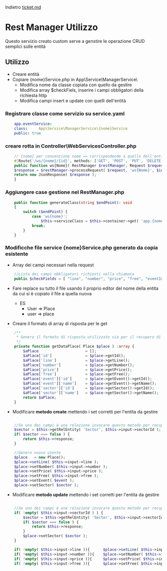 Indietro [ticket.md](ticket.md)

# Rest Manager Utilizzo
Questo servizio creato custom serve a genstire le operazione CRUD semplici sulle entità


## Utilizzo
- Creare entità
- Copiare {nome}Service.php in App\Service\ManagerService\
    - Modifica nome da classe copiata con quello da gestire
    - Modifica array $checkFiels, inserire i campi obbligatori della richiesta http
    - Modifica campi insert e update con quelli dell'entità

### Registrare classe come servizio su service.yaml
```yaml
    app.eventService:
    class:     App\Service\ManagerService\{nome}Service      
    public: true
```
### creare rotta in Controller\WebServicesController.php
```php
    // {nome} per convenzione nome == corrispondende a quello dell'entita da gestire
    #[Route('/ws/{nome}/{id}', methods: ['GET', 'POST', 'PUT', 'DELETE'], name: 'ws{Nome}' )]
    public function ws{Nome}( RestManager $restManager, Request $request, int $id = null ) {        
    $response = $restManager->processRequest( $request, 'ws{Nome}', $id );        
    return new JsonResponse( $response );                        
    }
```
### Aggiungere case gestione nel RestManager.php
```php
    public function generateClass(string $endPoint): void
    {
        switch ($endPoint) {
            case 'ws{nome}':
                $this->serviceClass = $this->container->get( 'app.{nome}Service' );
            break;        
        }
    }
```

### Modificche file service {nome}Service.php generato da copia esistente

- Array dei campi necessari nella request
```php
    //Lista dei campi obbligatori richiesti nella chiamata    
    public $checkFields = [ "line", "number", "price", "free", "eventId", "sectorId" ];
```

- Fare replace su tutto il file usando il proprio editor del nome della entita da cui si è copiato il file a quella nuova
    - ES
        - User => Place
        - user => place

- Creare il formato di array di risposta per le get
```php
    /**
     * Genera il formato di risposta utilizzato sia per il recupero di una singola row che di tutte    
     */
    private function getDataPlace( Place $place ) :array {
        $aPlace                     = [];
        $aPlace['id']               = $place->getId();                   
        $aPlace['line']             = $place->getLine();                   
        $aPlace['number']           = $place->getNumber();                                              
        $aPlace['price']            = $place->getPrice();                                              
        $aPlace['free']             = $place->getFree();                                              
        $aPlace['event']['id']      = $place->getEvent()->getId();                           
        $aPlace['event']['name']    = $place->getEvent()->getName();                           
        $aPlace['sector']['id']     = $place->getSector()->getId();                           
        $aPlace['sector']['name']   = $place->getSector()->getName();                           
        return $aPlace;
    }
```

- Modificare **metodo create** mettendo i set corretti per l'entita da gestire
```php

    //Se uno dei campi è una relazione invocare questo metodo per recuperare la relazione a partire dal suo id univoco
    $sector = $this->getRelEntity( 'Sector', $this->input->sectorId );
    if( $sector === false ) {
        return $this->response;
    }

    //Genero nuovo utente
    $place   = new Place();
    $place->setLine( $this->input->line );
    $place->setNumber( $this->input->number );        
    $place->setPrice( $this->input->price );        
    $place->setFree( $this->input->free );             
    $place->setEvent( $event );    
    $place->setSector( $sector ); 
```

- Modificare **metodo update** mettendo i set corretti per l'entita da gestire
```php

    //Se uno dei campi è una relazione invocare questo metodo per recuperare la relazione a partire dal suo id univoco
    if( !empty( $this->input->sectorId ) ) {
        $sector = $this->getRelEntity( 'Sector', $this->input->sectorId );
        if( $sector === false ) {
            return $this->response;
        }         
        $place->setSector( $sector );   
    }

    if( !empty( $this->input->line )){      $place->setLine( $this->input->line ); }
    if( !empty( $this->input->number )){    $place->setNumber( $this->input->number ); }
    if( !empty( $this->input->price )){     $place->setPrice( $this->input->price ); }     
    if( !empty( $this->input->free )){      $place->setFree( $this->input->free ); } 
```

